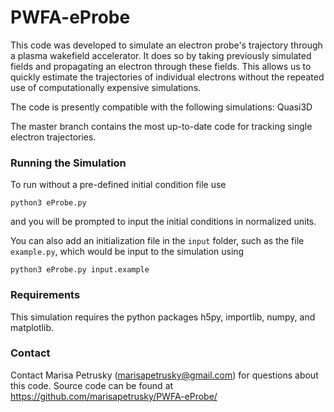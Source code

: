 # PWFA-eProbe

This code was developed to simulate an electron probe's trajectory through a plasma wakefield accelerator. It does so by taking previously simulated fields and propagating an electron through these fields. This allows us to quickly estimate the trajectories of individual electrons without the repeated use of computationally expensive simulations.

The code is presently compatible with the following simulations:
Quasi3D

The master branch contains the most up-to-date code for tracking single electron trajectories.

### Running the Simulation
To run without a pre-defined initial condition file use
```
python3 eProbe.py
```
and you will be prompted to input the initial conditions in normalized units.

You can also add an initialization file in the `input` folder, such as the file `example.py`, which would be input to the simulation using
```
python3 eProbe.py input.example
```
### Requirements
This simulation requires the python packages h5py, importlib, numpy, and matplotlib.

### Contact
Contact Marisa Petrusky (marisapetrusky@gmail.com) for questions about this code. Source code can be found at https://github.com/marisapetrusky/PWFA-eProbe/
